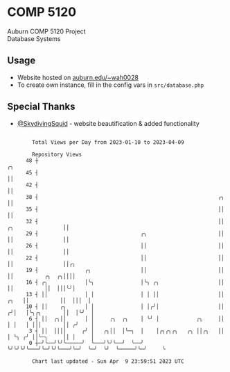 # COMP 5120
Auburn COMP 5120 Project  
Database Systems

## Usage
- Website hosted on [auburn.edu/~wah0028](https://webhome.auburn.edu/~wah0028/)
- To create own instance, fill in the config vars in `src/database.php`

## Special Thanks
- [@SkydivingSquid](https://github.com/SkydivingSquid) - website beautification & added functionality

```

        Total Views per Day from 2023-01-10 to 2023-04-09

        Repository Views
      48 ┼                                                                                     ╭╮
      45 ┤                                                                                     ││
      42 ┤                                                                                     ││
      38 ┤                                                          ╭╮                         ││
      35 ┤                                                          ││                         ││
      32 ┤                                                          ││       ╭╮                ││
      29 ┤                                 ╭╮                       ││       ││                ││
      26 ┤                                 ││                       ││       ││                ││
      22 ┤                                 ││                       ││       ││                ││╭╮
      19 ┤               ╭╮                ││                       ││       ││          ╭╮  ╭╮││││
      16 ┤ ╭╮            │╰╮               │╰╮ ╭╮                   ││       ││          ││  │││╰╯│
      13 ┤ ││            │ │               │ │ ││                   ││  ╭╮   ││          ││  │││  │
      10 ┤ ││    ╭╮      │ │               │ │╭╯│                   ││ ╭╯│   │╰╮╭╮       ││  │╰╯  │
       6 ┤ ││  ╭╮││      │ │     ╭╮  ╭╮    │ ╰╯ │            ╭╮     ││ │ │   │ │││       ││ ╭╯    │
       3 ┤ ││  ││││     ╭╯ │   ╭╮││  │╰─╮  │    │╭╮╭╮╭╮   ╭╮ ││╭╮   ││ │ ╰╮ ╭╯ ││╰─╮     ││ │     │
       0 ┼─╯╰──╯╰╯╰─────╯  ╰───╯╰╯╰──╯  ╰──╯    ╰╯╰╯╰╯╰───╯╰─╯╰╯╰───╯╰─╯  ╰─╯  ╰╯  ╰─────╯╰─╯     ╰

        Chart last updated - Sun Apr  9 23:59:51 2023 UTC
        
```
